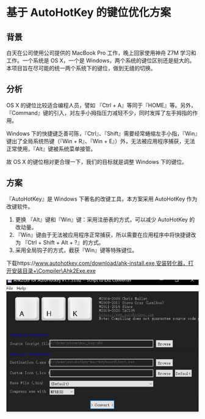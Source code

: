 # 基于 AutoHotKey 的键位优化方案

## 背景

白天在公司使用公司提供的 MacBook Pro 工作，晚上回家使用神舟 Z7M 学习和工作。一个系统是 OS X，一个是 Windows，两个系统的键位区别还是挺大的。本项目旨在尽可能的统一两个系统下的键位，做到无缝的切换。

## 分析

OS X 的键位比较适合编程人员，譬如 『Ctrl + A』等同于『HOME』等。另外，『Command』键的引入，对左手小拇指压力减轻不少，同时发挥了左手拇指的作用。

Windows 下的快捷键乏善可陈，『Ctrl』、『Shift』需要经常蜷缩左手小指，『Win』键出了全局系统热键（『Win + R』、『Win + E』）外，无法被应用程序捕获，无法正常使用，『Alt』键被系统菜单接管。

故 OS X 的键位相对更合理一下，我们的目标就是调整 Windows 下的键位。

## 方案

『AutoHotKey』是 Windows 下著名的改键工具，本方案采用 AutoHotKey 作为改键软件。

1. 更换 『Alt』键和『Win』键：采用注册表的方式，可以减少 AutoHotKey 的改动量。
2. 『Win』键由于无法被应用程序正常捕获，所以需要在应用程序中将快捷键改为 『Ctrl + Shift + Alt + ?』的方式。
3. 采用全局钩子的方式，截获『Win』键等特殊键位。

下载https://www.autohotkey.com/download/ahk-install.exe,安装转化器，打开安装目录+\Compiler\Ahk2Exe.exe

![](.\示例.PNG)